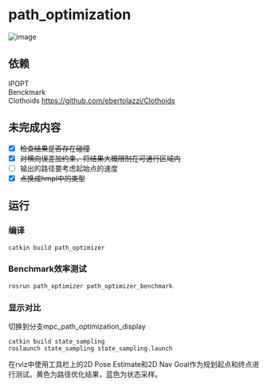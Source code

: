 # path_optimization
![image](https://github.com/bit-ivrc/mpc_path_optimization/blob/master/picture/result.png)  
## 依赖
IPOPT  
Benckmark  
Clothoids https://github.com/ebertolazzi/Clothoids
## 未完成内容
- [x] ~~检查结果是否存在碰撞~~  
- [x] ~~对横向误差加约束，将结果大概限制在可通行区域内~~  
- [ ] 输出的路径要考虑起始点的速度  
- [x] ~~点换成hmpl中的类型~~  
## 运行
### 编译
```
catkin build path_optimizer  
```
### Benchmark效率测试
```
rosrun path_optimizer path_optimizer_benchmark
```
### 显示对比
切换到分支mpc_path_optimization_display
```
catkin build state_sampling
roslaunch state_sampling state_sampling.launch
```
在rviz中使用工具栏上的2D Pose Estimate和2D Nav Goal作为规划起点和终点进行测试。黄色为路径优化结果，蓝色为状态采样。
